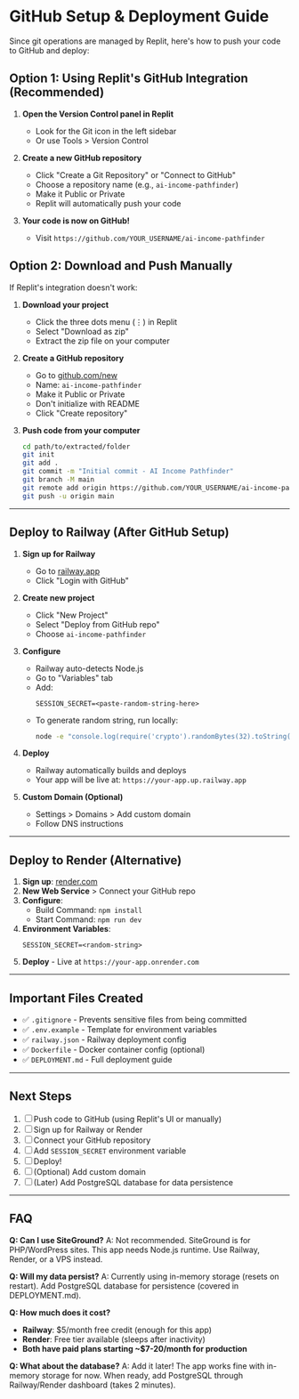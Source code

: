 # GitHub Setup & Deployment Guide

Since git operations are managed by Replit, here's how to push your code to GitHub and deploy:

## Option 1: Using Replit's GitHub Integration (Recommended)

1. **Open the Version Control panel in Replit**
   - Look for the Git icon in the left sidebar
   - Or use Tools > Version Control

2. **Create a new GitHub repository**
   - Click "Create a Git Repository" or "Connect to GitHub"
   - Choose a repository name (e.g., `ai-income-pathfinder`)
   - Make it Public or Private
   - Replit will automatically push your code

3. **Your code is now on GitHub!**
   - Visit `https://github.com/YOUR_USERNAME/ai-income-pathfinder`

## Option 2: Download and Push Manually

If Replit's integration doesn't work:

1. **Download your project**
   - Click the three dots menu (⋮) in Replit
   - Select "Download as zip"
   - Extract the zip file on your computer

2. **Create a GitHub repository**
   - Go to [github.com/new](https://github.com/new)
   - Name: `ai-income-pathfinder`
   - Make it Public or Private
   - Don't initialize with README
   - Click "Create repository"

3. **Push code from your computer**
   ```bash
   cd path/to/extracted/folder
   git init
   git add .
   git commit -m "Initial commit - AI Income Pathfinder"
   git branch -M main
   git remote add origin https://github.com/YOUR_USERNAME/ai-income-pathfinder.git
   git push -u origin main
   ```

---

## Deploy to Railway (After GitHub Setup)

1. **Sign up for Railway**
   - Go to [railway.app](https://railway.app)
   - Click "Login with GitHub"

2. **Create new project**
   - Click "New Project"
   - Select "Deploy from GitHub repo"
   - Choose `ai-income-pathfinder`

3. **Configure**
   - Railway auto-detects Node.js
   - Go to "Variables" tab
   - Add:
     ```
     SESSION_SECRET=<paste-random-string-here>
     ```
   - To generate random string, run locally:
     ```bash
     node -e "console.log(require('crypto').randomBytes(32).toString('hex'))"
     ```

4. **Deploy**
   - Railway automatically builds and deploys
   - Your app will be live at: `https://your-app.up.railway.app`

5. **Custom Domain (Optional)**
   - Settings > Domains > Add custom domain
   - Follow DNS instructions

---

## Deploy to Render (Alternative)

1. **Sign up**: [render.com](https://render.com)
2. **New Web Service** > Connect your GitHub repo
3. **Configure**:
   - Build Command: `npm install`
   - Start Command: `npm run dev`
4. **Environment Variables**:
   ```
   SESSION_SECRET=<random-string>
   ```
5. **Deploy** - Live at `https://your-app.onrender.com`

---

## Important Files Created

- ✅ `.gitignore` - Prevents sensitive files from being committed
- ✅ `.env.example` - Template for environment variables
- ✅ `railway.json` - Railway deployment config
- ✅ `Dockerfile` - Docker container config (optional)
- ✅ `DEPLOYMENT.md` - Full deployment guide

---

## Next Steps

1. ☐ Push code to GitHub (using Replit's UI or manually)
2. ☐ Sign up for Railway or Render
3. ☐ Connect your GitHub repository
4. ☐ Add `SESSION_SECRET` environment variable
5. ☐ Deploy!
6. ☐ (Optional) Add custom domain
7. ☐ (Later) Add PostgreSQL database for data persistence

---

## FAQ

**Q: Can I use SiteGround?**
A: Not recommended. SiteGround is for PHP/WordPress sites. This app needs Node.js runtime. Use Railway, Render, or a VPS instead.

**Q: Will my data persist?**
A: Currently using in-memory storage (resets on restart). Add PostgreSQL database for persistence (covered in DEPLOYMENT.md).

**Q: How much does it cost?**
- **Railway**: $5/month free credit (enough for this app)
- **Render**: Free tier available (sleeps after inactivity)
- **Both have paid plans starting ~$7-20/month for production**

**Q: What about the database?**
A: Add it later! The app works fine with in-memory storage for now. When ready, add PostgreSQL through Railway/Render dashboard (takes 2 minutes).
